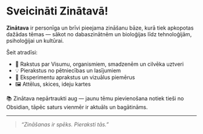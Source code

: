 # Sveicināti Zinātavā!

**Zinātava** ir personīga un brīvi pieejama zināšanu bāze, kurā tiek apkopotas dažādas tēmas — sākot no dabaszinātnēm un bioloģijas līdz tehnoloģijām, psiholoģijai un kultūrai.

Šeit atradīsi:

- 🌌 Rakstus par Visumu, organismiem, smadzenēm un cilvēka uztveri
- 💡 Pierakstus no pētniecības un lasījumiem
- 🧪 Eksperimentu aprakstus un vizuālus piemērus
- 🖼️ Attēlus, skices, ideju kartes

📚 Zinātava nepārtraukti aug — jaunu tēmu pievienošana notiek tieši no Obsidian, tāpēc saturs vienmēr ir aktuāls un bagātināms.

---

> *“Zināšanas ir spēks. Pieraksti tās.”*

